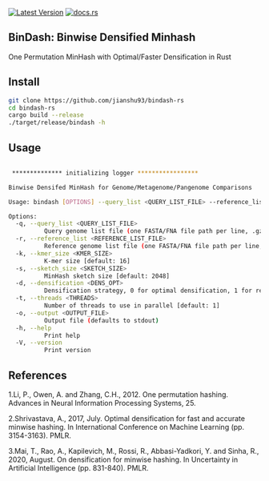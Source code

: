 [![Latest Version](https://img.shields.io/crates/v/bindash?style=for-the-badge&color=mediumpurple&logo=rust)](https://crates.io/crates/bindash)
[![docs.rs](https://img.shields.io/docsrs/bindash?style=for-the-badge&logo=docs.rs&color=mediumseagreen)](https://docs.rs/bindash/latest/bindash/)

## BinDash: Binwise Densified Minhash

One Permutation MinHash with Optimal/Faster Densification in Rust

## Install
```bash
git clone https://github.com/jianshu93/bindash-rs
cd bindash-rs
cargo build --release
./target/release/bindash -h

```

## Usage
```bash

 ************** initializing logger *****************

Binwise Densifed MinHash for Genome/Metagenome/Pangenome Comparisons

Usage: bindash [OPTIONS] --query_list <QUERY_LIST_FILE> --reference_list <REFERENCE_LIST_FILE>

Options:
  -q, --query_list <QUERY_LIST_FILE>
          Query genome list file (one FASTA/FNA file path per line, .gz supported)
  -r, --reference_list <REFERENCE_LIST_FILE>
          Reference genome list file (one FASTA/FNA file path per line, .gz supported)
  -k, --kmer_size <KMER_SIZE>
          K-mer size [default: 16]
  -s, --sketch_size <SKETCH_SIZE>
          MinHash sketch size [default: 2048]
  -d, --densification <DENS_OPT>
          Densification strategy, 0 for optimal densification, 1 for reverse optimal/faster densification [default: 0]
  -t, --threads <THREADS>
          Number of threads to use in parallel [default: 1]
  -o, --output <OUTPUT_FILE>
          Output file (defaults to stdout)
  -h, --help
          Print help
  -V, --version
          Print version
```


## References
1.Li, P., Owen, A. and Zhang, C.H., 2012. One permutation hashing. Advances in Neural Information Processing Systems, 25.

2.Shrivastava, A., 2017, July. Optimal densification for fast and accurate minwise hashing. In International Conference on Machine Learning (pp. 3154-3163). PMLR.

3.Mai, T., Rao, A., Kapilevich, M., Rossi, R., Abbasi-Yadkori, Y. and Sinha, R., 2020, August. On densification for minwise hashing. In Uncertainty in Artificial Intelligence (pp. 831-840). PMLR.


